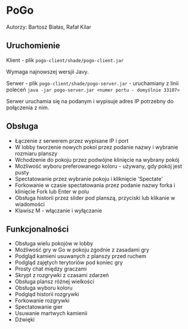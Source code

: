# PoGo

Autorzy: Bartosz Białas, Rafał Kilar

## Uruchomienie
Klient - plik `pogo-client/shade/pogo-client.jar`

Wymaga najnowszej wersjii Javy.

Serwer - plik `pogo-client/shade/pogo-server.jar` - uruchamiany z linii poleceń `java -jar pogo-server.jar <numer portu - domyślnie 33107>`

Serwer uruchamia się na podanym i wypisuje adres IP potrzebny do połączenia z nim.

## Obsługa
* Łączenie z serwerem przez wypisane IP i port
* W lobby tworzenie nowych pokoi przez podanie nazwy i wybranie rozmiaru planszy
* Wchodzenie do pokoju przez podwójne klinięcie na wybrany pokój
* Możliwość wyboru preferowanego koloru - używany, gdy pokój jest pusty
* Spectatowanie przez wybranie pokoju i kliknięcie 'Spectate'
* Forkowanie w czasie spectatowania przez podanie nazwy forka i klinięcie Fork lub Enter w polu
* Obsługa historii przez slider pod planszą, przyciski lub klikanie w wiadomości
* Klawisz M - włączanie i wyłączanie

## Funkcjonalności
* Obsługa wielu pokojów w lobby
* Możliwość gry w Go w pokoju zgodnie z zasadami gry
* Podgląd kamieni usuwanych z planszy przed ruchem
* Podgląd zajętych terytoriów pod koniec gry
* Prosty chat między graczami
* Skrypt z rozgrywki z czasami zdarzeń
* Obsługa plansz różnej wielkości
* Obsługa wyboru koloru
* Podgląd historii rozgrywki
* Forkowanie rozgrywki
* Spectatowanie gier
* Usuwanie martwych kamienii
* Dźwięki